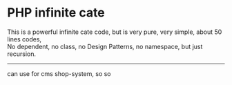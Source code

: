# PHP infinite cate 
This is a powerful infinite cate code, but is very pure, very simple, about 50 lines codes,  
No dependent, no class, no Design Patterns, no namespace,  but just recursion. 
***
can use for cms shop-system, so so